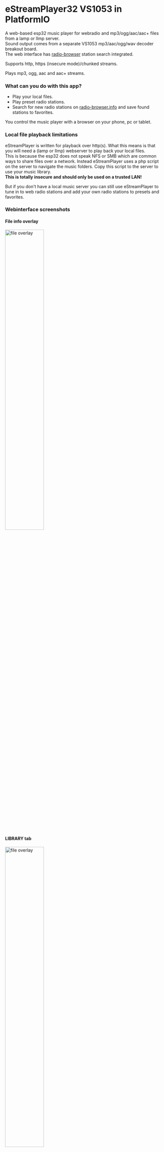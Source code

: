 # eStreamPlayer32 VS1053 in PlatformIO

A web-based esp32 music player for webradio and mp3/ogg/aac/aac+ files from a lamp or llmp server.
<br>Sound output comes from a separate VS1053 mp3/aac/ogg/wav decoder breakout board.
<br>The web interface has [radio-browser](https://www.radio-browser.info/) station search integrated.

Supports http, https (insecure mode)/chunked streams.

Plays mp3, ogg, aac and aac+ streams.

### What can you do with this app?

-  Play your local files.
-  Play preset radio stations.
-  Search for new radio stations on [radio-browser.info](https://www.radio-browser.info/) and save found stations to favorites.
 
 You control the music player with a browser on your phone, pc or tablet.


### Local file playback limitations 

eStreamPlayer is written for playback over http(s). What this means is that you will need a (lamp or llmp) webserver to play back your local files.<br>This is because the esp32 does not speak NFS or SMB which are common ways to share files over a network. Instead eStreamPlayer uses a php script on the server to navigate the music folders. Copy this script to the server to use your music library.<br>**This is totally insecure and should only be used on a trusted LAN!**

But if you don't have a local music server you can still use eStreamPlayer to tune in to web radio stations and add your own radio stations to presets and favorites.

### Webinterface screenshots

#### File info overlay

<img src="https://user-images.githubusercontent.com/24290108/144031653-fae792d3-9465-43a3-be7a-48b92bd972c8.png" width="50%" alt="file overlay">

#### LIBRARY tab

<img src="https://user-images.githubusercontent.com/24290108/144031862-9764fe6c-6f84-4a2f-b6ad-5aeee999f056.png" width="50%" alt="file overlay">

#### WEBRADIO tab

<img src="https://user-images.githubusercontent.com/24290108/144031827-298cceee-6e40-4bb0-b107-6b7cefe11623.png" width="50%" alt="file overlay">

#### FAVORITES tab

<img src="https://user-images.githubusercontent.com/24290108/144031557-07e7238e-2e8f-4876-b297-31c82878e1af.png" width="50%" alt="file overlay">

### First boot and setup

1.  Check and set your options in `platformio.ini`
2.  Add your WiFi credentials to `include/secrets.h` as shown below.<br>
```c++
#ifndef SECRETS
#define SECRETS

const char *SSID_NAME= "wifi_network";
const char *SSID_PASSWORD = "wifi_password";

#endif
```
3.  On first boot or after a flash erase the fatfs will be formatted. This will take from a couple of seconds up to a minute depending on the size of the filesystem.
<br>You can monitor the boot/formatting progress on the serial port.
<br>Flashing an update will not erase the fatfs data.
<br>**Note: Take care to select the same partition table when updating the app otherwise the fatfs partition will be formatted.**
4.  Browse to the ip address shown on the serial port.

### Setup for local file playback

-  A [lamp](https://en.wikipedia.org/wiki/LAMP_%28software_bundle%29) or llmp webstack is required to serve local files.
Apache2 and lighttpd were tested and should work.
-  The following file headers should be sent for supported filetypes:
<br>`MP3` `audio/mpeg`
<br>`OGG` `audio/ogg` or `application/ogg`
<br>`AAC` `audio/aac`
<br>`AAC+` `audio/aacp`
<br>With a vanilla LAMP setup this will be the default.
-  The php script `eSP32_vs1053.php` has to be copied to the root of the music library. The script is fairly version agnostic.

### Libraries used in the web interface

-   The free -as in beer- [radio-browser.info](https://www.radio-browser.info/) API is used for the search. The returned data is in the public domain.<br>See [de1.api.radio-browser.info](https://de1.api.radio-browser.info/) for API information.
-  The icons are from [material.io](https://material.io/tools/icons/?style=baseline) and are [available under Apache2.0 license](https://www.apache.org/licenses/LICENSE-2.0.html).
-  [Reconnecting WebSocket](https://github.com/joewalnes/reconnecting-websocket) which is [available under MIT licence](https://github.com/joewalnes/reconnecting-websocket/blob/master/LICENSE.txt).
-  [Google Roboto font](https://fonts.google.com/specimen/Roboto) which is [available under Apache2.0 license](https://www.apache.org/licenses/LICENSE-2.0.html).
-  [jQuery 3.4.1](https://code.jquery.com/jquery-3.4.1.js) which is [available under MIT license](https://jquery.org/license/).

The Google Roboto font and jQuery are fetched from the net. Your downloads will be tracked by the respective providers for this 'free' data. 

### License

MIT License

Copyright (c) 2023 Cellie

Permission is hereby granted, free of charge, to any person obtaining a copy
of this software and associated documentation files (the "Software"), to deal
in the Software without restriction, including without limitation the rights
to use, copy, modify, merge, publish, distribute, sublicense, and/or sell
copies of the Software, and to permit persons to whom the Software is
furnished to do so, subject to the following conditions:

The above copyright notice and this permission notice shall be included in all
copies or substantial portions of the Software.

THE SOFTWARE IS PROVIDED "AS IS", WITHOUT WARRANTY OF ANY KIND, EXPRESS OR
IMPLIED, INCLUDING BUT NOT LIMITED TO THE WARRANTIES OF MERCHANTABILITY,
FITNESS FOR A PARTICULAR PURPOSE AND NONINFRINGEMENT. IN NO EVENT SHALL THE
AUTHORS OR COPYRIGHT HOLDERS BE LIABLE FOR ANY CLAIM, DAMAGES OR OTHER
LIABILITY, WHETHER IN AN ACTION OF CONTRACT, TORT OR OTHERWISE, ARISING FROM,
OUT OF OR IN CONNECTION WITH THE SOFTWARE OR THE USE OR OTHER DEALINGS IN THE
SOFTWARE.
